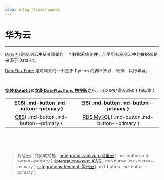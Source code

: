 ```yaml
---
icon: integrations/huawei
---
```

# 华为云

---

[DataKit](../../../datakit/) 是观测云中至关重要的一个数据采集组件，几乎所有观测云中的数据都是来源于 DataKit。

[DataFlux Func](../../../dataflux-func/) 是观测云的一个基于 Python 的脚本开发、管理、执行平台。

<br />

[**安装 DataKit**](../../../datakit/datakit-install.md)和[**安装 DataFlux Func 携带版**](../../../dataflux-func/maintenance-guide-installation.md)之后，可以很好得观测如下指标集：

| [ECS](ecs.md){ .md-button .md-button--primary } | [ElB](elb.md){ .md-button .md-button--primary } |
| :----: | :----: |
| [OBS](obs.md){ .md-button .md-button--primary } | [RDS MySQL](rds-mysql.md){ .md-button .md-button--primary } |

<br/>

<br/>

<br/>

> 其他云厂商集成文档：[:integrations-aliyun: 阿里云](../aliyun/index.md){ .md-button .md-button--primary }  [:integrations-aws: AWS](../aws/index.md){ .md-button .md-button--primary } [:integrations-tencent: 腾讯云](../tencent/index.md){ .md-button .md-button--primary }